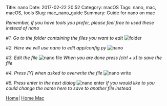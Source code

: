 Title: nano
Date: 2017-02-22 20:52
Category: macOS
Tags: nano, mac, macOS, tools
Slug: mac_nano_guide
Summary: Guide for nano on mac

*Remember, if you have tools you prefer, please feel free to used these instead of nano*

#*1. Go to the folder containing the files you want to edit*
![folder](/images/mac/nano/folder.png)

#*2. Here we will use nano to edit app/config.py*
![nano](/images/mac/nano/nano.png)

#*3. Edit the file*
![nano file](/images/mac/nano/nano_file.png)
*When you are done press [ctrl + x] to save the file*

#*4. Press [Y] when asked to overwrite the file*
![nano write](/images/mac/nano/nano_write.png)

#*5. Press enter in the next dialog*
![nano enter](/images/mac/nano/nano_name.png)
*If you would like to you could change the name here to save to another file instead*

[Home](/)|
[Home Mac]({filename}/mac/index.md)
